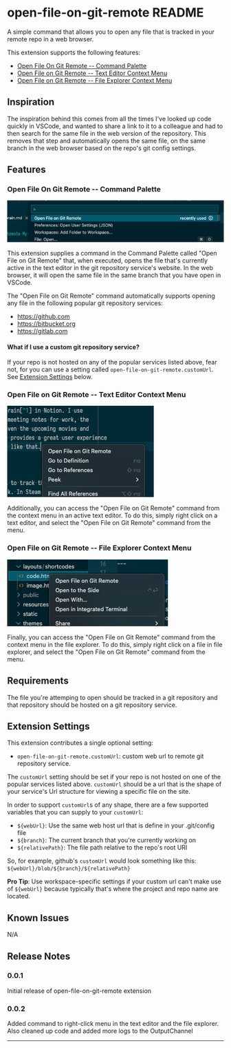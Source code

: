 # open-file-on-git-remote README

A simple command that allows you to open any file that is tracked in your remote
repo in a web browser.

This extension supports the following features:

- [Open File On Git Remote -- Command Palette](#open-file-on-git-remote----command-palette)
- [Open File on Git Remote -- Text Editor Context Menu](#open-file-on-git-remote----text-editor-context-menu)
- [Open File on Git Remote -- File Explorer Context Menu](#open-file-on-git-remote----file-explorer-context-menu)

## Inspiration

The inspiration behind this comes from all the times I've looked up code quickly
in VSCode, and wanted to share a link to it to a colleague and had to then search
for the same file in the web version of the repository. This removes that step
and automatically opens the same file, on the same branch in the web browser
based on the repo's git config settings.

## Features

### Open File On Git Remote -- Command Palette

![command palette screenshot](assets/command-palette.png)

This extension supplies a command in the Command Palette called
"Open File on Git Remote" that, when executed, opens the file that's currently
active in the text editor in the git repository service's website. In the web
browser, it will open the same file in the same branch that you have open in
VSCode.

The "Open File on Git Remote" command automatically supports opening any file
in the following popular git repository services:

- https://github.com
- https://bitbucket.org
- https://gitlab.com

#### What if I use a custom git repository service?

If your repo is not hosted on any of the popular services listed above, fear not,
for you can use a setting called `open-file-on-git-remote.customUrl`. See
[Extension Settings](#extension-settings) below.

### Open File on Git Remote -- Text Editor Context Menu

![text editor context menu screenshot](assets/text-editor.png)

Additionally, you can access the "Open File on Git Remote" command from the
context menu in an active text editor. To do this, simply right click on a text
editor, and select the "Open File on Git Remote" command from the menu.

### Open File on Git Remote -- File Explorer Context Menu

![file explorer context menu screenshot](assets/file-explorer.png)

Finally, you can access the "Open File on Git Remote" command from the
context menu in the file explorer. To do this, simply right click on a file in
file explorer, and select the "Open File on Git Remote" command from the menu.

## Requirements

The file you're attemping to open should be tracked in a git repository and that
repository should be hosted on a git repository service.

## Extension Settings

This extension contributes a single optional setting:

- `open-file-on-git-remote.customUrl`: custom web url to remote git repository service.

The `customUrl` setting should be set if your repo is not hosted on one of the
popular services listed above. `customUrl` should be a url that is the shape
of your service's Url structure for viewing a specific file on the site.

In order to support `customUrl`s of any shape, there are a few supported variables
that you can supply to your `customUrl`:

- `${webUrl}`: Use the same web host url that is define in your .git/config file
- `${branch}`: The current branch that you're currently working on
- `${relativePath}`: The file path relative to the repo's root URI

So, for example, github's `customUrl` would look something like this:
`${webUrl}/blob/${branch}/${relativePath}`

**Pro Tip**: Use workspace-specific settings if your custom url can't make use of
`${webUrl}` because typically that's where the project and repo name are located.

## Known Issues

N/A

## Release Notes

### 0.0.1

Initial release of open-file-on-git-remote extension

### 0.0.2

Added command to right-click menu in the text editor and the file explorer.
Also cleaned up code and added more logs to the OutputChannel

---
